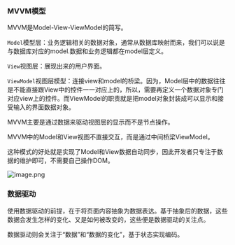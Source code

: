 ### MVVM模型

MVVM是Model-View-ViewModel的简写。

`Model`模型层：业务逻辑相关的数据对象，通常从数据库映射而来，我们可以说是与数据库对应的model.数据和业务逻辑都在model层定义。

`View`视图层：展现出来的用户界面。

`ViewModel`视图层模型：连接view和model的桥梁。因为，Model层中的数据往往是不能直接跟View中的控件一一对应上的，所以，需要再定义一个数据对象专门对应view上的控件。而ViewModel的职责就是把model对象封装成可以显示和接受输入的界面数据对象。

MVVM主要是通过数据来驱动视图层的显示而不是节点操作。

MVVM中的Model和View视图不直接交互，而是通过中间桥梁ViewModel。

这种模式的好处就是实现了Model和View数据自动同步，因此开发者只专注于数据的维护即可，不需要自己操作DOM。

![image.png](https://cdn.nlark.com/yuque/0/2020/png/1500604/1603814104939-8c8ac923-735d-4476-937a-cb1f795ffe84.png)

### 数据驱动

使用数据驱动的前提，在于将页面内容抽象为数据表达。基于抽象后的数据，这些数据会发生怎样的变化、又是如何被改变的，这些便是数据驱动的关注点。

数据驱动则会关注于“数据”和“数据的变化”，基于状态实现编码。



